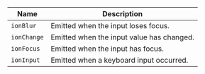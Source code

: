 
| Name | Description |
| --- | --- |
| `ionBlur` | Emitted when the input loses focus. |
| `ionChange` | Emitted when the input value has changed. |
| `ionFocus` | Emitted when the input has focus. |
| `ionInput` | Emitted when a keyboard input occurred. |

